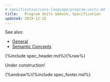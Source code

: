```yaml
---
# specification/core-language/program-units.md
title:   Program Units &mdash; Specification
updated: 2019-12-22
---
```


<aside markdown="1" class="right">

See also:
  * [General](/specification/general#start)
  * [Semantic Concepts](/specification/core-language/semantic-concepts#start)

</aside>

{%include spec_header.md%}{%raw%}


Under construction!


{%endraw%}{%include spec_footer.md%}
